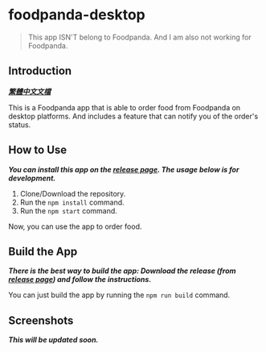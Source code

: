 # foodpanda-desktop

> This app ISN'T belong to Foodpanda. And I am also not working for Foodpanda.

## Introduction

***[繁體中文文檔](/doc/README.zh.md)***

This is a Foodpanda app that is able to order food from Foodpanda on desktop platforms. And includes a feature that can notify you of the order's status.

## How to Use

***You can install this app on the [release page](/releases/latest). The usage below is for development.***

 1. Clone/Download the repository.
 2. Run the `npm install` command.
 3. Run the `npm start` command.

Now, you can use the app to order food.

## Build the App

***There is the best way to build the app: Download the release (from [release page](/releases/latest)) and follow the instructions.***

You can just build the app by running the `npm run build` command.

## Screenshots

***This will be updated soon.***